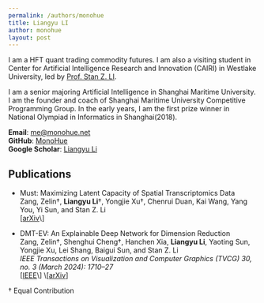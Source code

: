 ```yaml
---
permalink: /authors/monohue
title: Liangyu LI
author: monohue
layout: post
---
```



<!-- more -->

I am a HFT quant trading commodity futures.
I am also a visiting student in Center for Artificial Intelligence Research and Innovation (CAIRI) in Westlake University, led by [Prof. Stan Z. LI](https://en.westlake.edu.cn/faculty/stan-zq-li.html).

I am a senior majoring Artificial Intelligence in Shanghai Maritime University. I am the founder and coach of Shanghai
Maritime University Competitive Programming Group. In the early years, I am the first prize winner in National Olympiad
in Informatics in Shanghai(2018).

**Email**: [me@monohue.net](mailto:me@monohue.net)  
**GitHub**: [MonoHue](https://github.com/MonoHue)  
**Google Scholar**: [Liangyu Li](https://scholar.google.com/citations?user=AcMka74AAAAJ)

## Publications

[//]: # (style - chicago full note)

- Must: Maximizing Latent Capacity of Spatial Transcriptomics Data  
  Zang, Zelin†, **Liangyu Li**†, Yongjie Xu†, Chenrui Duan, Kai Wang, Yang You, Yi Sun, and Stan Z. Li  
  \[[arXiv](http://arxiv.org/abs/2401.07543.)\]

- DMT-EV: An Explainable Deep Network for Dimension Reduction  
  Zang, Zelin†, Shenghui Cheng†, Hanchen Xia, **Liangyu Li**, Yaoting Sun, Yongjie Xu, Lei Shang, Baigui Sun, and Stan Z.
  Li  
  _IEEE Transactions on Visualization and Computer Graphics (TVCG) 30, no. 3 (March 2024): 1710–27_  
  \[[IEEE](https://doi.org/10.1109/TVCG.2022.3223399.)\]  \[[arXiv](https://arxiv.org/abs/2211.15478)\]

† Equal Contribution